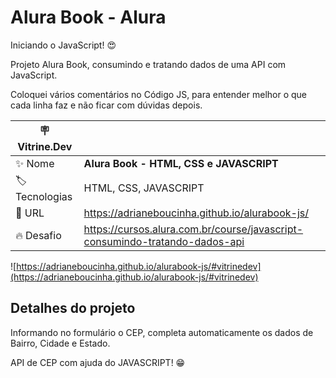 #   Alura Book - Alura

Iniciando o JavaScript! 😍

Projeto Alura Book, consumindo e tratando dados de uma API com JavaScript.

Coloquei vários comentários no Código JS, para entender melhor o que cada linha faz e não ficar com dúvidas depois. 


| :placard: Vitrine.Dev |     |
| -------------  | --- |
| :sparkles: Nome        | **Alura Book - HTML, CSS e JAVASCRIPT**
| :label: Tecnologias | HTML, CSS, JAVASCRIPT
| :rocket: URL         | https://adrianeboucinha.github.io/alurabook-js/
| :fire: Desafio     | https://cursos.alura.com.br/course/javascript-consumindo-tratando-dados-api

<!-- Inserir imagem com a #vitrinedev ao final do link -->
![https://adrianeboucinha.github.io/alurabook-js/#vitrinedev](https://adrianeboucinha.github.io/alurabook-js/#vitrinedev)

## Detalhes do projeto

Informando no formulário o CEP, completa automaticamente os dados de Bairro, Cidade e Estado.

API de CEP com ajuda do JAVASCRIPT! 😁




